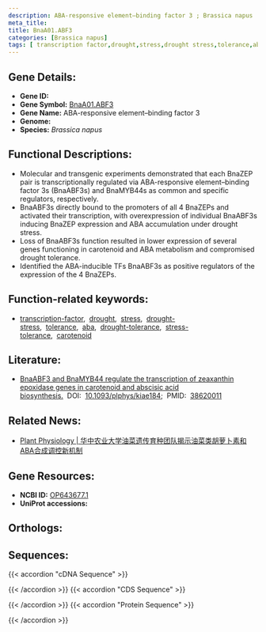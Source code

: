 ```yaml
---
description: ABA-responsive element–binding factor 3 ; Brassica napus
meta_title:
title: BnaA01.ABF3
categories: [Brassica napus]
tags: [ transcription factor,drought,stress,drought stress,tolerance,aba,drought tolerance,stress tolerance,carotenoid ]
---
```


## Gene Details:
- **Gene ID:** []()
- **Gene Symbol:** <u>BnaA01.ABF3</u>
- **Gene Name:** ABA-responsive element–binding factor 3
- **Genome:** 
- **Species:** *Brassica napus*

## Functional Descriptions:
   - Molecular and transgenic experiments demonstrated that each BnaZEP pair is transcriptionally regulated via ABA-responsive element–binding factor 3s (BnaABF3s) and BnaMYB44s as common and specific regulators, respectively.
   - BnaABF3s directly bound to the promoters of all 4 BnaZEPs and activated their transcription, with overexpression of individual BnaABF3s inducing BnaZEP expression and ABA accumulation under drought stress.
   - Loss of BnaABF3s function resulted in lower expression of several genes functioning in carotenoid and ABA metabolism and compromised drought tolerance.
   - Identified the ABA-inducible TFs BnaABF3s as positive regulators of the expression of the 4 BnaZEPs.

## Function-related keywords:
   - [transcription-factor](/tags/transcription-factor/),&nbsp;&nbsp;[drought](/tags/drought/),&nbsp;&nbsp;[stress](/tags/stress/),&nbsp;&nbsp;[drought-stress](/tags/drought-stress/),&nbsp;&nbsp;[tolerance](/tags/tolerance/),&nbsp;&nbsp;[aba](/tags/aba/),&nbsp;&nbsp;[drought-tolerance](/tags/drought-tolerance/),&nbsp;&nbsp;[stress-tolerance](/tags/stress-tolerance/),&nbsp;&nbsp;[carotenoid](/tags/carotenoid/)

## Literature:
   - [BnaABF3 and BnaMYB44 regulate the transcription of zeaxanthin epoxidase genes in carotenoid and abscisic acid biosynthesis.](https://www.doi.org/10.1093/plphys/kiae184)&nbsp;&nbsp;DOI:&nbsp;&nbsp;[10.1093/plphys/kiae184](https://www.doi.org/10.1093/plphys/kiae184);&nbsp;&nbsp;PMID:&nbsp;&nbsp;[38620011](https://pubmed.ncbi.nlm.nih.gov/38620011/)

## Related News:
   - [Plant Physiology | 华中农业大学油菜遗传育种团队揭示油菜类胡萝卜素和ABA合成调控新机制](https://mp.weixin.qq.com/s?__biz=Mzg3MDEwNDEyMg==&mid=2247566562&idx=2&sn=2ec7d050ad5a46822a8771f9870aaa02&chksm=cf7820f05071ecb168a07332ee8308d6becbbdc9f1fdbbf6bc4ab8eaa6d7509ed10172ce68f7&scene=27#wechat_redirect)

## Gene Resources:
- **NCBI ID:**  [OP643677.1](https://www.ncbi.nlm.nih.gov/search/all/?term=OP643677.1)
- **UniProt accessions:**  [](https://www.uniprot.org/uniprotkb//entry)

## Orthologs:

## Sequences:
{{< accordion "cDNA Sequence" >}}

{{< /accordion >}}
{{< accordion "CDS Sequence" >}}

{{< /accordion >}}
{{< accordion "Protein Sequence" >}}

{{< /accordion >}}
